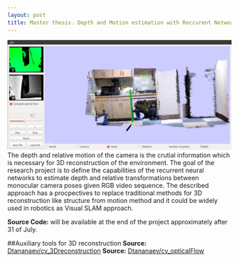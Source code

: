 ```yaml
---
layout: post
title: Master thesis. Depth and Motion estimation with Reccurent Networks
---
```

<img src="https://github.com/Dtananaev/Dtananaev.github.io/raw/master/images/3dreconstruction/sun3Dviz.JPG"/>
The depth and relative motion of the camera is the crutial information which is necessary for 3D reconstruction of the environment. The goal of the research project is to define the capabilities of the recurrent neural networks to estimate depth and relative transformations between monocular camera poses given RGB video sequence. 
The described approach has a procpectives to replace traditional methods for 3D reconstruction like structure from motion method and it could be widely used in robotics as Visual SLAM approach.

**Source Code:**  will be available at the end of the project approximately after 31 of July.

##Auxiliary tools for 3D reconstruction 
**Source:** [Dtananaev/cv_3Dreconstruction](https://github.com/Dtananaev/cv_3Dreconstruction)
**Source:** [Dtananaev/cv_opticalFlow](https://github.com/Dtananaev/cv_opticalFlow)
